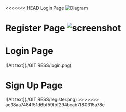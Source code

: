<!--
# App1

This project was generated with [Angular CLI](https://github.com/angular/angular-cli) version 17.3.2.

## Development server

Run `ng serve` for a dev server. Navigate to `http://localhost:4200/`. The application will automatically reload if you change any of the source files.

## Code scaffolding

Run `ng generate component component-name` to generate a new component. You can also use `ng generate directive|pipe|service|class|guard|interface|enum|module`.

## Build

Run `ng build` to build the project. The build artifacts will be stored in the `dist/` directory.

## Running unit tests

Run `ng test` to execute the unit tests via [Karma](https://karma-runner.github.io).

## Running end-to-end tests

Run `ng e2e` to execute the end-to-end tests via a platform of your choice. To use this command, you need to first add a package that implements end-to-end testing capabilities.

## Further help

To get more help on the Angular CLI use `ng help` or go check out the [Angular CLI Overview and Command Reference](https://angular.io/cli) page.
-->
<<<<<<< HEAD
Login Page
![Diagram](/GitRes/login.png)

Register Page
![screenshot](/GitRes/register.png)
=======
<h1>Login Page</h1>
![Alt text](./GIT RESS/login.png)

<h1>Sign Up Page</h1>
![Alt text](./GIT RESS/register.png)
>>>>>>> ae38aa7484f51d6bf59fbf294bcab7f80315a78e
